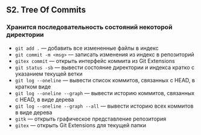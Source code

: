 ## S2. Tree Of Commits
### Хранится последовательность состояний некоторой директории
- `git add .` — добавить все измененные файлы в индекс
- `git commit -m <msg>` — записать изменения из индекс в репозиторий
- `gitex commit` — открыть интерфейс коммита из Git Extensions
- `git status -sb` — вывести состояние директории и индекса кратко с указанием текущей ветки
- `git log --oneline` — вывести список коммитов, связанных с HEAD, в кратком виде
- `git log --oneline --graph` — вывести историю коммитов, связанных с HEAD, в виде дерева
- `git log --oneline --graph --all` — вывести историю всех коммитов в виде дерева
- `gitk` — открыть графическое представление репозитория
- `gitex` — открыть Git Extensions для текущей папки